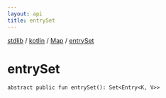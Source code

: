 ```yaml
---
layout: api
title: entrySet
---
```

[stdlib](../../index.md) / [kotlin](../index.md) / [Map](index.md) / [entrySet](entrySet.md)

# entrySet

```
abstract public fun entrySet(): Set<Entry<K, V>>
```
